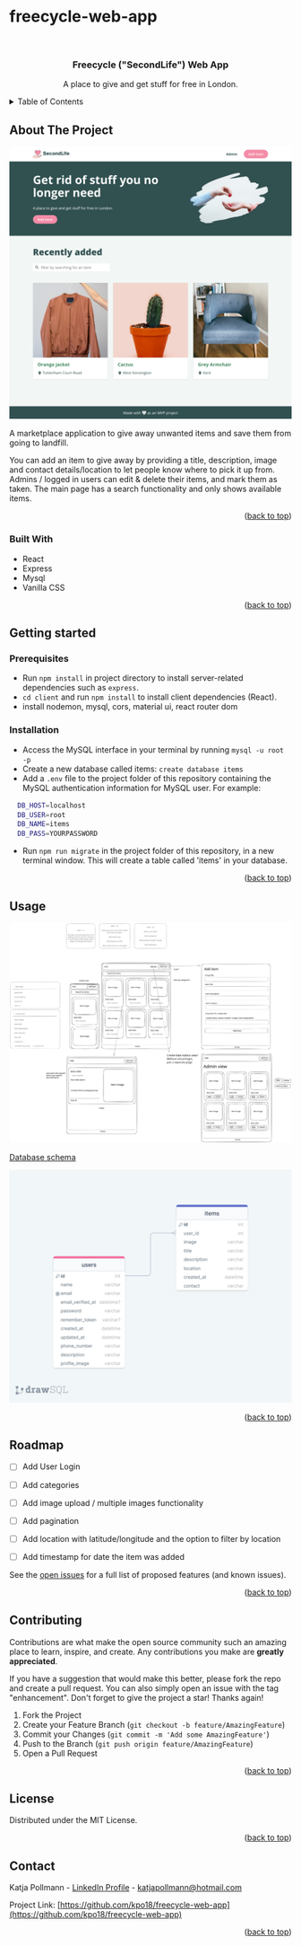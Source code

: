 # freecycle-web-app

<!-- PROJECT LOGO -->
<br />

<h3 align="center">Freecycle ("SecondLife") Web App</h3>

  <p align="center">
    A place to give and get stuff for free in London. 
  </p>
</div>

<!-- TABLE OF CONTENTS -->
<details>
  <summary>Table of Contents</summary>
  <ol>
    <li>
      <a href="#about-the-project">About The Project</a>
      <ul>
        <li><a href="#built-with">Built With</a></li>
      </ul>
    </li>
    <li>
      <a href="#getting-started">Getting Started</a>
      <ul>
        <li><a href="#prerequisites">Prerequisites</a></li>
        <li><a href="#installation">Installation</a></li>
      </ul>
    </li>
    <li><a href="#usage">Usage</a></li>
    <li><a href="#roadmap">Roadmap</a></li>
    <li><a href="#contributing">Contributing</a></li>
    <li><a href="#license">License</a></li>
    <li><a href="#contact">Contact</a></li>
  </ol>
</details>



<!-- ABOUT THE PROJECT -->
## About The Project

![SecondLife Web App Screen Shot](/public/images/SecondLife_Home.png)

A marketplace application to give away unwanted items and save them from going to landfill. 

You can add an item to give away by providing a title, description, image and contact details/location to let people know where to pick it up from. 
Admins / logged in users can edit & delete their items, and mark them as taken. 
The main page has a search functionality and only shows available items.

<p align="right">(<a href="#readme-top">back to top</a>)</p>



### Built With

* React
* Express
* Mysql 
* Vanilla CSS

<p align="right">(<a href="#readme-top">back to top</a>)</p>



<!-- GETTING STARTED -->
## Getting started

### Prerequisites

- Run `npm install` in project directory to install server-related dependencies such as `express`.
- `cd client` and run `npm install` to install client dependencies (React).
- install nodemon, mysql, cors, material ui, react router dom

### Installation

- Access the MySQL interface in your terminal by running `mysql -u root -p`
- Create a new database called items: `create database items`
- Add a `.env` file to the project folder of this repository containing the MySQL authentication information for MySQL user. For example:

```bash
  DB_HOST=localhost
  DB_USER=root
  DB_NAME=items
  DB_PASS=YOURPASSWORD
```

- Run `npm run migrate` in the project folder of this repository, in a new terminal window. This will create a table called 'items' in your database.


<p align="right">(<a href="#readme-top">back to top</a>)</p>



<!-- USAGE EXAMPLES -->
## Usage

![Userflow mockup](/public/images/MVP_Userflow_Mockup.svg)

[Database schema](https://drawsql.app/teams/katja-pollmanns-team/diagrams/mvp-project)

![Database schema](/public/images/MVP_database_schema.png)


<p align="right">(<a href="#readme-top">back to top</a>)</p>



<!-- ROADMAP -->
## Roadmap

- [ ] Add User Login
- [ ] Add categories
- [ ] Add image upload / multiple images functionality
- [ ] Add pagination
- [ ] Add location with latitude/longitude and the option to filter by location 
- [ ] Add timestamp for date the item was added


See the [open issues](https://github.com/kpo18/freecycle-web-app/issues) for a full list of proposed features (and known issues).

<p align="right">(<a href="#readme-top">back to top</a>)</p>



<!-- CONTRIBUTING -->
## Contributing

Contributions are what make the open source community such an amazing place to learn, inspire, and create. Any contributions you make are **greatly appreciated**.

If you have a suggestion that would make this better, please fork the repo and create a pull request. You can also simply open an issue with the tag "enhancement".
Don't forget to give the project a star! Thanks again!

1. Fork the Project
2. Create your Feature Branch (`git checkout -b feature/AmazingFeature`)
3. Commit your Changes (`git commit -m 'Add some AmazingFeature'`)
4. Push to the Branch (`git push origin feature/AmazingFeature`)
5. Open a Pull Request

<p align="right">(<a href="#readme-top">back to top</a>)</p>



<!-- LICENSE -->
## License

Distributed under the MIT License. 

<p align="right">(<a href="#readme-top">back to top</a>)</p>



<!-- CONTACT -->
## Contact

Katja Pollmann - [LinkedIn Profile](www.linkedin.com/in/katja-pollmann-613989a7) - katjapollmann@hotmail.com

Project Link: [https://github.com/kpo18/freecycle-web-app](https://github.com/kpo18/freecycle-web-app)

<p align="right">(<a href="#readme-top">back to top</a>)</p>


